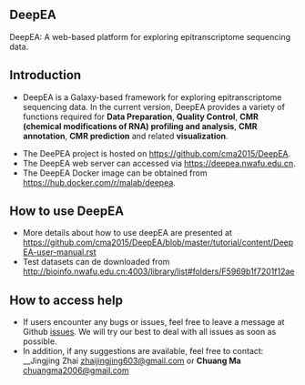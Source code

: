 ## DeepEA
DeepEA: A web-based platform for exploring epitranscriptome sequencing data.

## Introduction
- DeepEA is a Galaxy-based framework for exploring epitranscriptome sequencing data. In the current version, DeepEA provides a variety of functions required for **Data Preparation**, **Quality Control**, **CMR (chemical modifications of RNA) profiling and analysis**, **CMR annotation**, **CMR prediction** and related **visualization**. 
* The DeePEA project is hosted on https://github.com/cma2015/DeepEA. 
* The DeepEA web server can accessed via https://deepea.nwafu.edu.cn.
* The DeepEA Docker image can be obtained from https://hub.docker.com/r/malab/deepea.

## How to use DeepEA

- More details about how to use deepEA are presented at https://github.com/cma2015/DeepEA/blob/master/tutorial/content/DeepEA-user-manual.rst
- Test datasets can de downloaded from http://bioinfo.nwafu.edu.cn:4003/library/list#folders/F5969b1f7201f12ae

## How to access help
* If users encounter any bugs or issues, feel free to leave a message at Github [issues](<https://github.com/cma2015/DeepEA/issues>). We will try our best to deal with all issues as soon as possible.
* In addition, if any suggestions are available, feel free to contact: __Jingjing Zhai <zhaijingjing603@gmail.com> or __Chuang Ma__ <chuangma2006@gmail.com>

